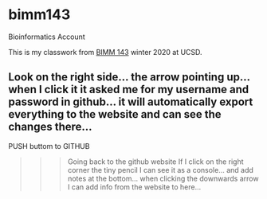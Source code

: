 # bimm143
Bioinformatics Account


This is my classwork from [BIMM 143](https://bioboot.github.io/bimm143_W20) winter 2020 at UCSD. 

## Look on the right side... the arrow pointing up... when I click it it asked me for my username and password in github... it will automatically export everything to the website and can see the changes there... 
PUSH buttom to GITHUB

>>> Going back to the github website If I click on the right corner the tiny pencil I can see it as a console... and add notes at the bottom... when clicking the downwards arrow I can add info from the website to here... 


